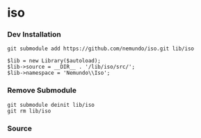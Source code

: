 # iso



### Dev Installation
```
git submodule add https://github.com/nemundo/iso.git lib/iso
```

```
$lib = new Library($autoload);
$lib->source = __DIR__ . '/lib/iso/src/';
$lib->namespace = 'Nemundo\\Iso';
```


### Remove Submodule
```
git submodule deinit lib/iso
git rm lib/iso
```



### Source

